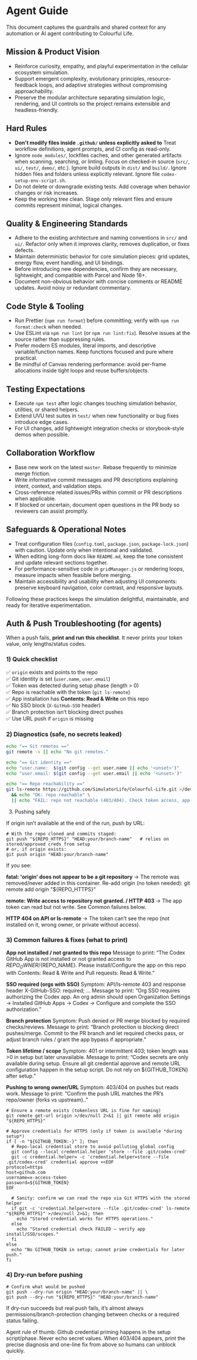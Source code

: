 # Agent Guide

This document captures the guardrails and shared context for any automation or AI agent contributing to Colourful Life.

## Mission & Product Vision

- Reinforce curiosity, empathy, and playful experimentation in the cellular ecosystem simulation.
- Support emergent complexity, evolutionary principles, resource-feedback loops, and adaptive strategies without compromising approachability.
- Preserve the modular architecture separating simulation logic, rendering, and UI controls so the project remains extensible and headless-friendly.

## Hard Rules

- **Don't modify files inside `.github/` unless explicitly asked to** Treat workflow definitions, agent prompts, and CI config as read-only.
- Ignore `node_modules/`, lockfiles caches, and other generated artifacts when scanning, searching, or linting. Focus on checked-in source (`src/`, `ui/`, `test/`, `demo/`, etc.). Ignore build outputs in `dist/` and `build/`. Ignore hidden files and folders unless explicitly relevant. Ignore file `codex-setup-env-script.sh`.
- Do not delete or downgrade existing tests. Add coverage when behavior changes or risk increases.
- Keep the working tree clean. Stage only relevant files and ensure commits represent minimal, logical changes.

## Quality & Engineering Standards

- Adhere to the existing architecture and naming conventions in `src/` and `ui/`. Refactor only when it improves clarity, removes duplication, or fixes defects.
- Maintain deterministic behavior for core simulation pieces: grid updates, energy flow, event handling, and UI bindings.
- Before introducing new dependencies, confirm they are necessary, lightweight, and compatible with Parcel and Node 18+.
- Document non-obvious behavior with concise comments or README updates. Avoid noisy or redundant commentary.

## Code Style & Tooling

- Run Prettier (`npm run format`) before committing; verify with `npm run format:check` when needed.
- Use ESLint via `npm run lint` (or `npm run lint:fix`). Resolve issues at the source rather than suppressing rules.
- Prefer modern ES modules, literal imports, and descriptive variable/function names. Keep functions focused and pure where practical.
- Be mindful of Canvas rendering performance: avoid per-frame allocations inside tight loops and reuse buffers/objects.

## Testing Expectations

- Execute `npm test` after logic changes touching simulation behavior, utilities, or shared helpers.
- Extend UVU test suites in `test/` when new functionality or bug fixes introduce edge cases.
- For UI changes, add lightweight integration checks or storybook-style demos when possible.

## Collaboration Workflow

- Base new work on the latest `master`. Rebase frequently to minimize merge friction.
- Write informative commit messages and PR descriptions explaining intent, context, and validation steps.
- Cross-reference related issues/PRs within commit or PR descriptions when applicable.
- If blocked or uncertain, document open questions in the PR body so reviewers can assist promptly.

## Safeguards & Operational Notes

- Treat configuration files (`config.toml`, `package.json`, `package-lock.json`) with caution. Update only when intentional and validated.
- When editing long-form docs like `README.md`, keep the tone consistent and update relevant sections together.
- For performance-sensitive code in `gridManager.js` or rendering loops, measure impacts when feasible before merging.
- Maintain accessibility and usability when adjusting UI components: preserve keyboard navigation, color contrast, and responsive layouts.

Following these practices keeps the simulation delightful, maintainable, and ready for iterative experimentation.

## Auth & Push Troubleshooting (for agents)

When a push fails, **print and run this checklist**. It never prints your token value, only lengths/status codes.

### 1) Quick checklist

✅ `origin` exists and points to the repo  
✅ Git identity is set (`user.name`, `user.email`)  
✅ Token was detected during setup phase (length > 0)  
✅ Repo is reachable with the token (`git ls-remote`)  
✅ App installation has **Contents: Read & Write** on this repo  
✅ No SSO block (`X-GitHub-SSO` header)  
✅ Branch protection isn’t blocking direct pushes  
✅ Use URL push if `origin` is missing

### 2) Diagnostics (safe, no secrets leaked)

```bash
echo "== Git remotes =="
git remote -v || echo "No git remotes."

echo "== Git identity =="
echo "user.name:  $(git config --get user.name || echo '<unset>')"
echo "user.email: $(git config --get user.email || echo '<unset>')"

echo "== Repo reachability =="
git ls-remote https://github.com/SimulatorLife/Colourful-Life.git >/dev/null 2>&1 \
  && echo "OK: repo reachable" \
  || echo "FAIL: repo not reachable (403/404). Check token access, app install, or SSO."
```

3. Pushing safely

If origin isn’t available at the end of the run, push by URL:

```shell
# With the repo cloned and commits staged:
git push "${REPO_HTTPS}" "HEAD:your/branch-name"   # relies on stored/approved creds from setup
# or, if origin exists:
git push origin "HEAD:your/branch-name"
```

If you see:

**fatal: 'origin' does not appear to be a git repository**
→ The remote was removed/never added in this container. Re-add origin (no token needed):
git remote add origin "${REPO_HTTPS}"

**remote: Write access to repository not granted. / HTTP 403**
→ The app token can read but not write. See Common failures below.

**HTTP 404 on API or ls-remote**
→ The token can’t see the repo (not installed on it, wrong owner, or private without access).

### 3) Common failures & fixes (what to print)

**App not installed / not granted to this repo**
Message to print: “The Codex GitHub App is not installed or not granted access to ${REPO_OWNER}/${REPO_NAME}. Please install/Configure the app on this repo with Contents: Read & Write and Pull requests: Read & Write.”

**SSO required (orgs with SSO)**
Symptom: API/ls-remote 403 and response header X-GitHub-SSO: required; …
Message to print: “Org SSO requires authorizing the Codex app. An org admin should open Organization Settings → Installed GitHub Apps → Codex → Configure and complete the SSO authorization.”

**Branch protection**
Symptom: Push denied or PR merge blocked by required checks/reviews.
Message to print: “Branch protection is blocking direct pushes/merge. Commit to the PR branch and let required checks pass, or adjust branch rules / grant the app bypass if appropriate.”

**Token lifetime / scope**
Symptom: 401 or intermittent 403; token length was >0 in setup but later unavailable.
Message to print: “Codex secrets are only available during setup. Ensure all git credential approve and remote URL configuration happen in the setup script. Do not rely on ${GITHUB_TOKEN} after setup.”

**Pushing to wrong owner/URL**
Symptom: 403/404 on pushes but reads work.
Message to print: “Confirm the push URL matches the PR’s repo/owner (forks vs upstream)..”

```shell
# Ensure a remote exists (tokenless URL is fine for naming)
git remote get-url origin >/dev/null 2>&1 || git remote add origin "${REPO_HTTPS}"

# Approve credentials for HTTPS (only if token is available *during setup*)
if [ -n "${GITHUB_TOKEN:-}" ]; then
  # Repo-local credential store to avoid polluting global config
  git config --local credential.helper 'store --file .git/codex-cred'
  git -c credential.helper= -c 'credential.helper=store --file .git/codex-cred' credential approve <<EOF
protocol=https
host=github.com
username=x-access-token
password=${GITHUB_TOKEN}
EOF

  # Sanity: confirm we can read the repo via Git HTTPS with the stored helper
  if git -c 'credential.helper=store --file .git/codex-cred' ls-remote "${REPO_HTTPS}" >/dev/null 2>&1; then
    echo "Stored credential works for HTTPS operations."
  else
    echo "Stored credential check FAILED — verify app install/SSO/scopes."
  fi
else
  echo "No GITHUB_TOKEN in setup; cannot prime credentials for later push."
fi
```

### 4) Dry-run before pushing

```shell
# Confirm what would be pushed
git push --dry-run origin "HEAD:your/branch-name" || \
git push --dry-run "${REPO_HTTPS}" "HEAD:your/branch-name"
```

If dry-run succeeds but real push fails, it’s almost always permissions/branch-protection changing between checks or a required status failing.

Agent rule of thumb: Github credential priming happens in the setup script/phase. Never echo secret values. When 403/404 appears, print the precise diagnosis and one-line fix from above so humans can unblock quickly.
